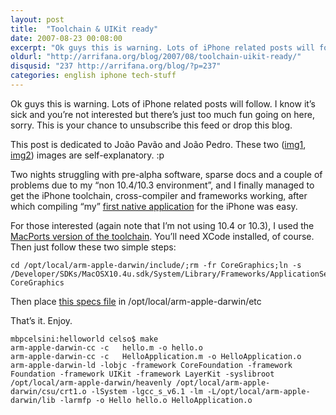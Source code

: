 ```yaml
---
layout: post
title:  "Toolchain & UIKit ready"
date: 2007-08-23 00:08:00
excerpt: "Ok guys this is warning. Lots of iPhone related posts will follow. I know it’s sick and you’re not interested but there’s just too much fun going on here, sorry. This is your chance to unsubscribe this feed or drop this blog."
oldurl: "http://arrifana.org/blog/2007/08/toolchain-uikit-ready/"
disqusid: "237 http://arrifana.org/blog/?p=237"
categories: english iphone tech-stuff
---
```


Ok guys this is warning. Lots of iPhone related posts will follow. I know it’s sick and you’re not interested but there’s just too much fun going on here, sorry. This is your chance to unsubscribe this feed or drop this blog.

This post is dedicated to João Pavão and João Pedro. These two ([img1][1], [img2][2]) images are self-explanatory. :p

Two nights struggling with pre-alpha software, sparse docs and a couple of problems due to my “non 10.4/10.3 environment”, and I finally managed to get the iPhone toolchain, cross-compiler and frameworks working, after which compiling “my” [first native application][3] for the iPhone was easy.

For those interested (again note that I’m not using 10.4 or 10.3), I used the [MacPorts version of the toolchain][4]. You’ll  need XCode installed, of course. Then just follow these two simple steps:

```
cd /opt/local/arm-apple-darwin/include/;rm -fr CoreGraphics;ln -s /Developer/SDKs/MacOSX10.4u.sdk/System/Library/Frameworks/ApplicationServices.framework/Frameworks/CoreGraphics.framework/Headers CoreGraphics
```

Then place [this specs file][5] in /opt/local/arm-apple-darwin/etc

That’s it. Enjoy.

```
mbpcelsini:helloworld celso$ make
arm-apple-darwin-cc -c   hello.m -o hello.o
arm-apple-darwin-cc -c   HelloApplication.m -o HelloApplication.o
arm-apple-darwin-ld -lobjc -framework CoreFoundation -framework Foundation -framework UIKit -framework LayerKit -syslibroot /opt/local/arm-apple-darwin/heavenly /opt/local/arm-apple-darwin/csu/crt1.o -lSystem -lgcc_s_v6.1 -lm -L/opt/local/arm-apple-darwin/lib -larmfp -o Hello hello.o HelloApplication.o
```

[1]: http://celso.arrifana.org/iphone/imgs/DSC00225.JPG
[2]: http://celso.arrifana.org/iphone/imgs/DSC00226.JPG
[3]: http://iphone.fiveforty.net/wiki/index.php/UIKit_Hello_World
[4]: http://landonf.bikemonkey.org/code/iphone/Toolchain_In_MacPorts.20070812.html
[5]: /iphone/files/arm-cc-specs
